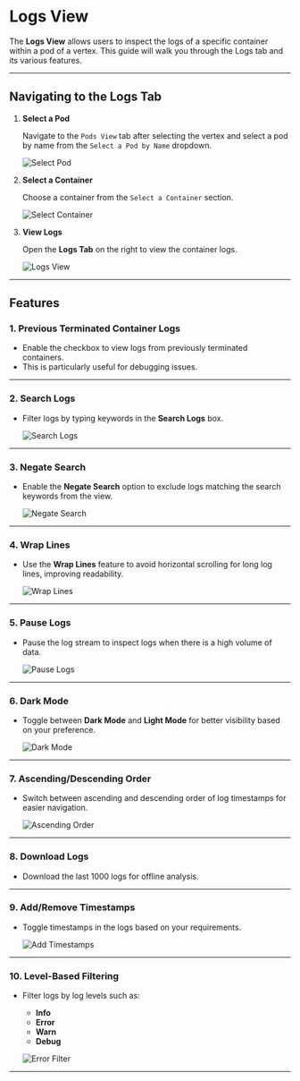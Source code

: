 # Logs View

The **Logs View** allows users to inspect the logs of a specific container within a pod of a vertex. This guide will walk you through the Logs tab and its various features.

---

## Navigating to the Logs Tab

1. **Select a Pod**

   Navigate to the `Pods View` tab after selecting the vertex and select a pod by name from the `Select a Pod by Name` dropdown.

   ![Select Pod](../../assets/logs/select-pod.png)

2. **Select a Container**

   Choose a container from the `Select a Container` section.

   ![Select Container](../../assets/logs/select-container.png)

3. **View Logs**

   Open the **Logs Tab** on the right to view the container logs.

   ![Logs View](../../assets/logs/logs-tab.png)

---

## Features

### 1. Previous Terminated Container Logs

- Enable the checkbox to view logs from previously terminated containers.
- This is particularly useful for debugging issues.

---

### 2. Search Logs

- Filter logs by typing keywords in the **Search Logs** box.

  ![Search Logs](../../assets/logs/logs-search.png)

---

### 3. Negate Search

- Enable the **Negate Search** option to exclude logs matching the search keywords from the view.

  ![Negate Search](../../assets/logs/logs-negate-search.png)

---

### 4. Wrap Lines

- Use the **Wrap Lines** feature to avoid horizontal scrolling for long log lines, improving readability.

  ![Wrap Lines](../../assets/logs/logs-wrap.png)

---

### 5. Pause Logs

- Pause the log stream to inspect logs when there is a high volume of data.

  ![Pause Logs](../../assets/logs/logs-pause.png)

---

### 6. Dark Mode

- Toggle between **Dark Mode** and **Light Mode** for better visibility based on your preference.

  ![Dark Mode](../../assets/logs/logs-dark-mode.png)

---

### 7. Ascending/Descending Order

- Switch between ascending and descending order of log timestamps for easier navigation.

  ![Ascending Order](../../assets/logs/logs-ascending.png)

---

### 8. Download Logs

- Download the last 1000 logs for offline analysis.

---

### 9. Add/Remove Timestamps

- Toggle timestamps in the logs based on your requirements.

  ![Add Timestamps](../../assets/logs/logs-add-timestamps.png)

---

### 10. Level-Based Filtering

- Filter logs by log levels such as:

  - **Info**
  - **Error**
  - **Warn**
  - **Debug**

  ![Error Filter](../../assets/logs/logs-filter-error.png)

---
